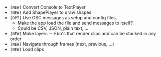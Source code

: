 - `[NEW]` Convert Console to TextPlayer
- `[NEW]`  Add ShapePlayer to draw shapes
- `[OPT]`  Use OSC messages as setup and config files.
  - Make the app load the file and send messages to itself?
  - Could be CSV, JSON, plain text, ...
- `[NEW]` Make layers -- Fbo's that render clips and can be stacked in any order
- `[NEW]` Navigate through frames (next, previous, ...)
- `[NEW]` Load clips
